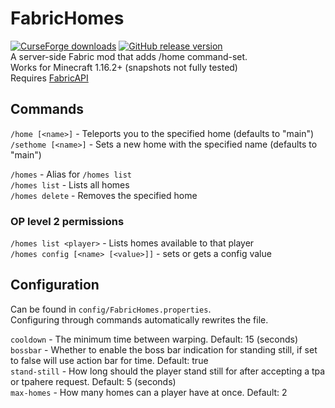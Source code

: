 # FabricHomes
[![CurseForge downloads](http://cf.way2muchnoise.eu/short_441291.svg)](https://www.curseforge.com/minecraft/mc-mods/fabrichomes)
[![GitHub release version](https://img.shields.io/github/v/release/CodedSakura/FabricHomes)](https://github.com/CodedSakura/FabricHomes)  
A server-side Fabric mod that adds /home command-set.  
Works for Minecraft 1.16.2+ (snapshots not fully tested)  
Requires [FabricAPI](https://www.curseforge.com/minecraft/mc-mods/fabric-api)  

## Commands
`/home [<name>]` - Teleports you to the specified home (defaults to "main")  
`/sethome [<name>]` - Sets a new home with the specified name (defaults to "main")  

`/homes` - Alias for `/homes list`  
`/homes list` - Lists all homes  
`/homes delete` - Removes the specified home  

### OP level 2 permissions
`/homes list <player>` - Lists homes available to that player  
`/homes config [<name> [<value>]]` - sets or gets a config value  

## Configuration

Can be found in `config/FabricHomes.properties`.  
Configuring through commands automatically rewrites the file.

`cooldown` - The minimum time between warping. Default: 15 (seconds)  
`bossbar` - Whether to enable the boss bar indication for standing still, if set to false will use action bar for time. Default: true  
`stand-still` - How long should the player stand still for after accepting a tpa or tpahere request. Default: 5 (seconds)  
`max-homes` - How many homes can a player have at once. Default: 2  
